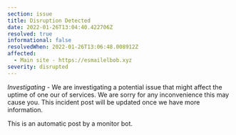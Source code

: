```yaml
---
section: issue
title: Disruption Detected
date: 2022-01-26T13:04:40.422706Z
resolved: true
informational: false
resolvedWhen: 2022-01-26T13:06:48.008912Z
affected:
  - Main site - https://esmailelbob.xyz
severity: disrupted
---
```

*Investigating* - We are investigating a potential issue that might affect the uptime of one our of services. We are sorry for any inconvenience this may cause you. This incident post will be updated once we have more information.

This is an automatic post by a monitor bot.
        